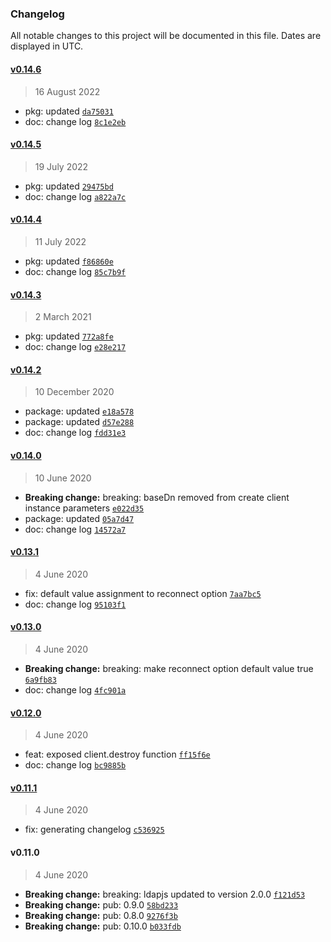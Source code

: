 ### Changelog

All notable changes to this project will be documented in this file. Dates are displayed in UTC.

#### [v0.14.6](https://github.com/saostad/ldap-ts-client/compare/v0.14.5...v0.14.6)

> 16 August 2022

- pkg: updated [`da75031`](https://github.com/saostad/ldap-ts-client/commit/da75031cb1916693ea4727303c87520c81dbabed)
- doc: change log [`8c1e2eb`](https://github.com/saostad/ldap-ts-client/commit/8c1e2eb11e9fdcbed0afa6bb810177da45a577b6)

#### [v0.14.5](https://github.com/saostad/ldap-ts-client/compare/v0.14.4...v0.14.5)

> 19 July 2022

- pkg: updated [`29475bd`](https://github.com/saostad/ldap-ts-client/commit/29475bdf7ba6ffd11e9b314571d82eff1cab4b09)
- doc: change log [`a822a7c`](https://github.com/saostad/ldap-ts-client/commit/a822a7c9645f29557b96534b4560b1c8e6ee39bb)

#### [v0.14.4](https://github.com/saostad/ldap-ts-client/compare/v0.14.3...v0.14.4)

> 11 July 2022

- pkg: updated [`f86860e`](https://github.com/saostad/ldap-ts-client/commit/f86860e27acdccbd430fdad0f39a112ab0d3a4d1)
- doc: change log [`85c7b9f`](https://github.com/saostad/ldap-ts-client/commit/85c7b9f81052a3d80e78bd8a7bb813db8b2f2b4d)

#### [v0.14.3](https://github.com/saostad/ldap-ts-client/compare/v0.14.2...v0.14.3)

> 2 March 2021

- pkg: updated [`772a8fe`](https://github.com/saostad/ldap-ts-client/commit/772a8feecf52b49461604bc08c5121ca131022b7)
- doc: change log [`e28e217`](https://github.com/saostad/ldap-ts-client/commit/e28e217ce4810a80b6a1902afc66ac73ac0f0461)

#### [v0.14.2](https://github.com/saostad/ldap-ts-client/compare/v0.14.0...v0.14.2)

> 10 December 2020

- package: updated [`e18a578`](https://github.com/saostad/ldap-ts-client/commit/e18a578db692063094ae61b6944e9423f7c68348)
- package: updated [`d57e288`](https://github.com/saostad/ldap-ts-client/commit/d57e288fae36980d7a8ffb12217463dbcfe94f41)
- doc: change log [`fdd31e3`](https://github.com/saostad/ldap-ts-client/commit/fdd31e333dc9b23b8ad5c02595275e01fb434b63)

#### [v0.14.0](https://github.com/saostad/ldap-ts-client/compare/v0.13.1...v0.14.0)

> 10 June 2020

- **Breaking change:** breaking: baseDn removed from create client instance parameters [`e022d35`](https://github.com/saostad/ldap-ts-client/commit/e022d35c7fd233d2dd7c5d71fb5adca52f91bae7)
- package: updated [`05a7d47`](https://github.com/saostad/ldap-ts-client/commit/05a7d4798507aa8dde22361f0318079d324f5468)
- doc: change log [`14572a7`](https://github.com/saostad/ldap-ts-client/commit/14572a721d025678bb1cfe1d9f37cce151114e5e)

#### [v0.13.1](https://github.com/saostad/ldap-ts-client/compare/v0.13.0...v0.13.1)

> 4 June 2020

- fix: default value assignment to reconnect option [`7aa7bc5`](https://github.com/saostad/ldap-ts-client/commit/7aa7bc519933fe3f1b9614b73a79eed637b9282c)
- doc: change log [`95103f1`](https://github.com/saostad/ldap-ts-client/commit/95103f1cbcabd74050fd99b70e5fc64bb8197dec)

#### [v0.13.0](https://github.com/saostad/ldap-ts-client/compare/v0.12.0...v0.13.0)

> 4 June 2020

- **Breaking change:** breaking: make reconnect option default value true [`6a9fb83`](https://github.com/saostad/ldap-ts-client/commit/6a9fb83c011c15596ccaaeb66bb524c3ee145c9e)
- doc: change log [`4fc901a`](https://github.com/saostad/ldap-ts-client/commit/4fc901a4731d3745b3b3704f31523dceb89d1187)

#### [v0.12.0](https://github.com/saostad/ldap-ts-client/compare/v0.11.1...v0.12.0)

> 4 June 2020

- feat: exposed client.destroy function [`ff15f6e`](https://github.com/saostad/ldap-ts-client/commit/ff15f6ed915f79c2f6dfb3865585ab81fcf06ef6)
- doc: change log [`bc9885b`](https://github.com/saostad/ldap-ts-client/commit/bc9885b917c82580d98a6a5e788e73dbf07206c9)

#### [v0.11.1](https://github.com/saostad/ldap-ts-client/compare/v0.11.0...v0.11.1)

> 4 June 2020

- fix: generating changelog [`c536925`](https://github.com/saostad/ldap-ts-client/commit/c536925af3aa99d2f2a2532e1f6149889c0bbb96)

#### v0.11.0

> 4 June 2020

- **Breaking change:** breaking: ldapjs updated to version 2.0.0 [`f121d53`](https://github.com/saostad/ldap-ts-client/commit/f121d53c2f0bf92364eb9482d6f13e7ae67f2d6e)
- **Breaking change:** pub: 0.9.0 [`58bd233`](https://github.com/saostad/ldap-ts-client/commit/58bd2336d1b5d125b032da01f414017334e40888)
- **Breaking change:** pub: 0.8.0 [`9276f3b`](https://github.com/saostad/ldap-ts-client/commit/9276f3b354241c92a9745d2375a5f7a918a45a88)
- **Breaking change:** pub: 0.10.0 [`b033fdb`](https://github.com/saostad/ldap-ts-client/commit/b033fdbaceabcb873df95e543c0a65f45fec4be2)
